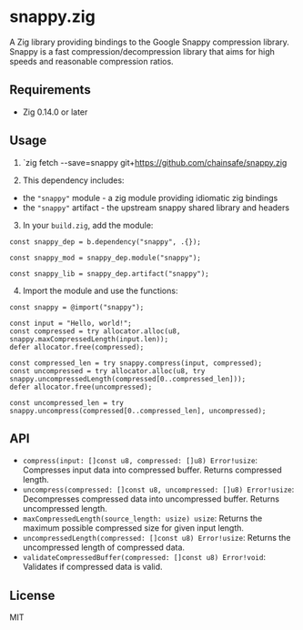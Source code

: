 # snappy.zig

A Zig library providing bindings to the Google Snappy compression library. Snappy is a fast compression/decompression library that aims for high speeds and reasonable compression ratios.

## Requirements

- Zig 0.14.0 or later

## Usage

1. `zig fetch --save=snappy git+https://github.com/chainsafe/snappy.zig

2. This dependency includes:
- the `"snappy"` module - a zig module providing idiomatic zig bindings
- the `"snappy"` artifact - the upstream snappy shared library and headers

3. In your `build.zig`, add the module:

```zig
const snappy_dep = b.dependency("snappy", .{});

const snappy_mod = snappy_dep.module("snappy");

const snappy_lib = snappy_dep.artifact("snappy");
```

4. Import the module and use the functions:

```zig
const snappy = @import("snappy");

const input = "Hello, world!";
const compressed = try allocator.alloc(u8, snappy.maxCompressedLength(input.len));
defer allocator.free(compressed);

const compressed_len = try snappy.compress(input, compressed);
const uncompressed = try allocator.alloc(u8, try snappy.uncompressedLength(compressed[0..compressed_len]));
defer allocator.free(uncompressed);

const uncompressed_len = try snappy.uncompress(compressed[0..compressed_len], uncompressed);
```

## API

- `compress(input: []const u8, compressed: []u8) Error!usize`: Compresses input data into compressed buffer. Returns compressed length.
- `uncompress(compressed: []const u8, uncompressed: []u8) Error!usize`: Decompresses compressed data into uncompressed buffer. Returns uncompressed length.
- `maxCompressedLength(source_length: usize) usize`: Returns the maximum possible compressed size for given input length.
- `uncompressedLength(compressed: []const u8) Error!usize`: Returns the uncompressed length of compressed data.
- `validateCompressedBuffer(compressed: []const u8) Error!void`: Validates if compressed data is valid.

## License

MIT
